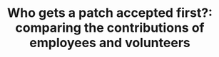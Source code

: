 ---
title: "Who gets a patch accepted first?: comparing the contributions of employees and volunteers"
authors: "Gustavo Pinto, Luiz Dias, Igor Steinmacher"
published_at: "International Workshop on Cooperative and Human Aspects of Software Engineering (CHASE)"
year: 2018
preprint: "https://dl.acm.org/citation.cfm?id=3195858"
slides: http://gustavopinto.org/lost+found/chase2018-talk.pdf
---